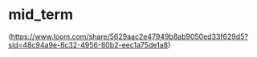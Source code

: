 # mid_term

(https://www.loom.com/share/5629aac2e47949b8ab9050ed33f629d5?sid=48c94a9e-8c32-4956-80b2-eec1a75de1a8)
